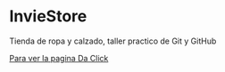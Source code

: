 # InvieStore
Tienda de ropa y calzado, taller practico de Git y GitHub

[Para ver la pagina Da Click](https://yonier999.github.io/InvieStore/index.html "Para ver la pagina Da Click")

